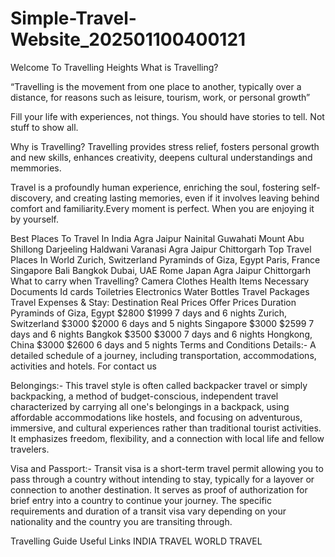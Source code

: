 # Simple-Travel-Website_202501100400121
Welcome To Travelling Heights
What is Travelling?

“Travelling is the movement from one place to another, typically over a distance, for reasons such as leisure, tourism, work, or personal growth”

Fill your life with experiences, not things. You should have stories to tell. Not stuff to show all.

 
Why is Travelling?
Travelling provides stress relief, fosters personal growth and new skills, enhances creativity, deepens cultural understandings and memmories.

Travel is a profoundly human experience, enriching the soul, fostering self-discovery, and creating lasting memories, even if it involves leaving behind comfort and familiarity.Every moment is perfect. When you are enjoying it by yourself.

Best Places To Travel In India
Agra
Jaipur
Nainital
Guwahati
Mount Abu
Shillong
Darjeeling
Haldwani
Varanasi
Agra Jaipur Chittorgarh
Top Travel Places In World
Zurich, Switzerland
Pyraminds of Giza, Egypt
Paris, France
Singapore
Bali
Bangkok
Dubai, UAE
Rome
Japan
Agra Jaipur Chittorgarh
What to carry when Travelling?
Camera
Clothes
Health Items
Necessary Documents
Id cards
Toiletries
Electronics
Water Bottles
Travel Packages
Travel Expenses & Stay:
Destination	Real Prices	Offer Prices	Duration
Pyraminds of Giza, Egypt
$2800	$1999 7 days and 6 nights
Zurich, Switzerland
$3000	$2000	6 days and 5 nights
Singapore
$3000	$2599	7 days and 6 nights
Bangkok
$3500	$3000	7 days and 6 nights
Hongkong, China
$3000	$2600	6 days and 5 nights
Terms and Conditions
Details:-
A detailed schedule of a journey, including transportation, accommodations, activities and hotels.
For contact us

Belongings:-
This travel style is often called backpacker travel or simply backpacking, a method of budget-conscious, independent travel characterized by carrying all one's belongings in a backpack, using affordable accommodations like hostels, and focusing on adventurous, immersive, and cultural experiences rather than traditional tourist activities. It emphasizes freedom, flexibility, and a connection with local life and fellow travelers.

Visa and Passport:-
Transit visa is a short-term travel permit allowing you to pass through a country without intending to stay, typically for a layover or connection to another destination. It serves as proof of authorization for brief entry into a country to continue your journey. The specific requirements and duration of a transit visa vary depending on your nationality and the country you are transiting through.

Travelling Guide Useful Links
INDIA TRAVEL
WORLD TRAVEL

